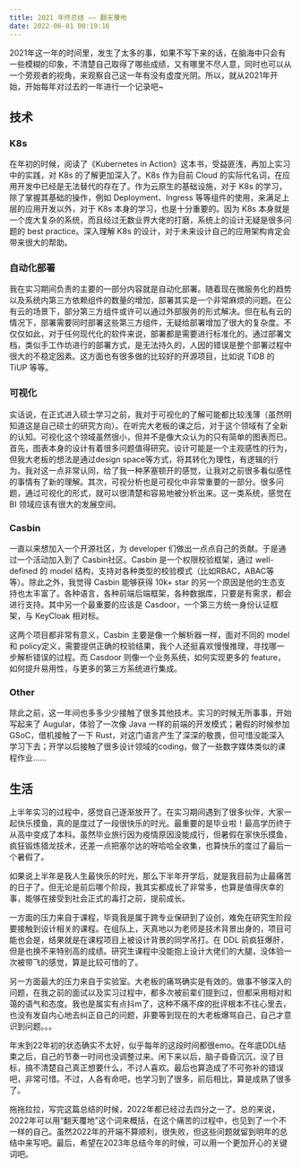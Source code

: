 ```yaml
---
title: 2021 年终总结 —— 翻天覆地
date: 2022-06-01 00:19:16
---
```

2021年这一年的时间里，发生了太多的事，如果不写下来的话，在脑海中只会有一些模糊的印象，不清楚自己取得了哪些成绩，又有哪里不尽人意，同时也可以从一个旁观者的视角，来观察自己这一年有没有虚度光阴。所以，就从2021年开始，开始每年对过去的一年进行一个记录吧~
## 技术
### K8s
在年初的时候，阅读了《Kubernetes in Action》这本书，受益匪浅，再加上实习中的实践，对 K8s 的了解更加深入了。K8s 作为目前 Cloud 的实际代名词，在应用开发中已经是无法替代的存在了。作为云原生的基础设施，对于 K8s 的学习，除了掌握其基础的操作，例如 Deployment、Ingress 等等组件的使用，来满足上层的应用开发以外，对于 K8s 本身的学习，也是十分重要的。因为 K8s 本身就是一个庞大复杂的系统，而且经过无数业界大佬的打磨，系统上的设计无疑是很多问题的 best practice。深入理解 K8s 的设计，对于未来设计自己的应用架构肯定会带来很大的帮助。
### 自动化部署
我在实习期间负责的主要的一部分内容就是自动化部署。随着现在微服务化的趋势以及系统内第三方依赖组件的数量的增加，部署其实是一个非常麻烦的问题。在公有云的场景下，部分第三方组件或许可以通过外部服务的形式解决。但在私有云的情况下，部署需要同时部署这些第三方组件，无疑给部署增加了很大的复杂度。不仅仅如此，对于任何现代化的软件来说，部署都是需要进行标准化的。通过部署文档，类似手工作坊进行的部署方式，是无法持久的，人因的错误是整个部署过程中很大的不稳定因素。这方面也有很多做的比较好的开源项目，比如说 TiDB 的 TiUP 等等。
### 可视化
实话说，在正式进入硕士学习之前，我对于可视化的了解可能都比较浅薄（虽然明知道这是自己硕士的研究方向）。在听完大老板的课之后，对于这个领域有了全新的认知。可视化这个领域虽然很小，但并不是像大众认为的只有简单的图表而已。首先，图表本身的设计有着很多问题值得研究。设计可能是一个主观感性的行为，但我大老板的想法是通过design space等方式，将其转化为理性，有逻辑的行为。我对这一点非常认同，给了我一种茅塞顿开的感觉，让我对之前很多看似感性的事情有了新的理解。其次，可视分析也是可视化中非常重要的一部分。很多问题，通过可视化的形式，就可以很清楚和容易地被分析出来。这一类系统，感觉在 BI 领域应该有很大的发展空间。
### Casbin
一直以来想加入一个开源社区，为 developer 们做出一点点自己的贡献。于是通过一个活动加入到了 Casbin社区。Casbin 是一个权限校验框架，通过 well-defined 的 model 结构，支持对各种类型的校验模式（比如RBAC，ABAC等等）。除此之外，我觉得 Casbin 能够获得 10k+ star 的另一个原因是他的生态支持也太丰富了。各种语言，各种前端后端框架，各种数据库，只要是有需求，都会进行支持。其中另一个最重要的应该是 Casdoor，一个第三方统一身份认证框架，与 KeyCloak 相对标。

这两个项目都非常有意义，Casbin 主要是像一个解析器一样，面对不同的 model 和 policy定义，需要提供正确的校验结果，我个人还挺喜欢慢慢推理，寻找哪一步解析错误的过程。而 Casdoor 则像一个业务系统，如何实现更多的 feature，如何提升易用性，与更多的第三方系统进行集成。
### Other
除此之前，这一年间也多多少少接触了很多其他技术。实习的时候无所事事，开始写起来了 Augular，体验了一次像 Java 一样的前端的开发模式；暑假的时候参加 GSoC，借机接触了一下 Rust，对这门语言产生了深深的敬畏，但可惜没能深入学习下去；开学以后接触了很多设计领域的coding，做了一些数字媒体类似的课程作业......
## 生活
上半年实习的过程中，感觉自己逐渐放开了。在实习期间遇到了很多伙伴，大家一起快乐摸鱼，真的是度过了一段很快乐的时光。最重要的是毕业啦！最高学历终于从高中变成了本科。虽然毕业旅行因为疫情原因没能成行，但暑假在家快乐摸鱼，疯狂锻炼猎龙技术，还差一点把塞尔达的呀哈哈全收集，也算快乐的度过了最后一个暑假了。

如果说上半年是我人生最快乐的时光，那么下半年开学后，就是我目前为止最痛苦的日子了。但无论是前后哪个阶段，我其实都成长了非常多，也算是值得庆幸的事，能够在接受到社会正式的毒打之前，提前成长。

一方面的压力来自于课程，毕竟我是属于跨专业保研到了设创，难免在研究生阶段要接触到设计相关的课程。在组队上，天真地以为老师是技术背景出身的，项目可能也会是，结果就是在课程项目上被设计背景的同学吊打。在 DDL 前疯狂爆肝，但是也换不来特别高的成绩。研究生课程中没能抱上设计大佬们的大腿，没体验一次被带飞的感觉，算是比较可惜的了。

另一方面最大的压力来自于实验室。大老板的痛骂确实是有效的。做事不够深入的问题，在我之前的面试以及实习过程中，都多次被前辈们提到过，但都采用相对和蔼的语气和态度。我也是属实有点抖m了，这种不痛不痒的批评根本不往心里去，也没有发自内心地去纠正自己的问题，非要等到现在的大老板爆骂自己，自己才意识到问题。。。

年末到22年初的状态确实不太好，似乎每年的这段时间都很emo。在年底DDL结束之后，自己的节奏一时间也没调整过来。闲下来以后，脑子昏昏沉沉，没了目标，搞不清楚自己真正想要什么，不讨人喜欢。最后也算造成了不可弥补的错误吧，非常可惜。不过，人各有命吧，也学习到了很多，前后相比，算是成熟了很多了。

拖拖拉拉，写完这篇总结的时候，2022年都已经过去四分之一了。总的来说，2022年可以用“翻天覆地”这个词来概括，在这个痛苦的过程中，也见到了一个不一样的自己。虽然2022年的开端不算顺利，很失败，但这些问题就留到明年的总结中来写吧。最后，希望在2023年总结今年的时候，可以用一个更加开心的关键词吧。
